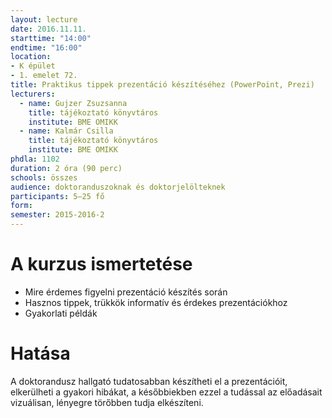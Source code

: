 ```yaml
---
layout: lecture
date: 2016.11.11.
starttime: "14:00"
endtime: "16:00"
location:
- K épület
- 1. emelet 72.
title: Praktikus tippek prezentáció készítéséhez (PowerPoint, Prezi)
lecturers:
  - name: Gujzer Zsuzsanna
    title: tájékoztató könyvtáros
    institute: BME OMIKK
  - name: Kalmár Csilla
    title: tájékoztató könyvtáros
    institute: BME OMIKK
phdla: 1102
duration: 2 óra (90 perc)
schools: összes
audience: doktoranduszoknak és doktorjelölteknek
participants: 5–25 fő 
form: 
semester: 2015-2016-2
---
```


# A kurzus ismertetése

* Mire érdemes figyelni prezentáció készítés során
* Hasznos tippek, trükkök informatív és érdekes prezentációkhoz
* Gyakorlati példák

# Hatása

A doktorandusz hallgató tudatosabban készítheti el a prezentációit, elkerülheti a gyakori hibákat, a későbbiekben ezzel a tudással az előadásait vizuálisan, lényegre törőbben tudja elkészíteni.
